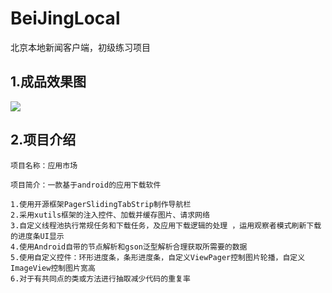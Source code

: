 # BeiJingLocal
北京本地新闻客户端，初级练习项目

## 1.成品效果图
![](gif/googleplay.gif)


## 2.项目介绍

	项目名称：应用市场

	项目简介：一款基于android的应用下载软件

	1.使用开源框架PagerSlidingTabStrip制作导航栏
	2.采用xutils框架的注入控件、加载并缓存图片、请求网络
	3.自定义线程池执行常规任务和下载任务，及应用下载逻辑的处理 ，运用观察者模式刷新下载的进度条UI显示
	4.使用Android自带的节点解析和gson泛型解析合理获取所需要的数据
	5.使用自定义控件：环形进度条，条形进度条，自定义ViewPager控制图片轮播，自定义ImageView控制图片宽高
	6.对于有共同点的类或方法进行抽取减少代码的重复率



